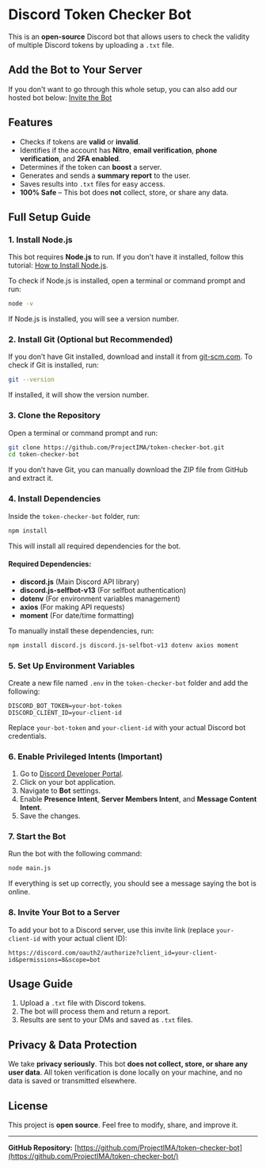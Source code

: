 # Discord Token Checker Bot

This is an **open-source** Discord bot that allows users to check the validity of multiple Discord tokens by uploading a `.txt` file.

## Add the Bot to Your Server
If you don't want to go through this whole setup, you can also add our hosted bot below:
[Invite the Bot](https://discord.com/oauth2/authorize?client_id=1345469589651325059&permissions=8&integration_type=0&scope=bot)

## Features
- Checks if tokens are **valid** or **invalid**.
- Identifies if the account has **Nitro**, **email verification**, **phone verification**, and **2FA enabled**.
- Determines if the token can **boost** a server.
- Generates and sends a **summary report** to the user.
- Saves results into `.txt` files for easy access.
- **100% Safe** – This bot does **not** collect, store, or share any data.

## Full Setup Guide

### 1. Install Node.js
This bot requires **Node.js** to run. If you don't have it installed, follow this tutorial: [How to Install Node.js](https://www.youtube.com/watch?v=kQabFyl9r9I).

To check if Node.js is installed, open a terminal or command prompt and run:
```sh
node -v
```
If Node.js is installed, you will see a version number.

### 2. Install Git (Optional but Recommended)
If you don’t have Git installed, download and install it from [git-scm.com](https://git-scm.com/downloads).
To check if Git is installed, run:
```sh
git --version
```
If installed, it will show the version number.

### 3. Clone the Repository
Open a terminal or command prompt and run:
```sh
git clone https://github.com/ProjectIMA/token-checker-bot.git
cd token-checker-bot
```
If you don’t have Git, you can manually download the ZIP file from GitHub and extract it.

### 4. Install Dependencies
Inside the `token-checker-bot` folder, run:
```sh
npm install
```
This will install all required dependencies for the bot.

#### Required Dependencies:
- **discord.js** (Main Discord API library)
- **discord.js-selfbot-v13** (For selfbot authentication)
- **dotenv** (For environment variables management)
- **axios** (For making API requests)
- **moment** (For date/time formatting)

To manually install these dependencies, run:
```sh
npm install discord.js discord.js-selfbot-v13 dotenv axios moment
```

### 5. Set Up Environment Variables
Create a new file named `.env` in the `token-checker-bot` folder and add the following:
```
DISCORD_BOT_TOKEN=your-bot-token
DISCORD_CLIENT_ID=your-client-id
```
Replace `your-bot-token` and `your-client-id` with your actual Discord bot credentials.

### 6. Enable Privileged Intents (Important)
1. Go to [Discord Developer Portal](https://discord.com/developers/applications).
2. Click on your bot application.
3. Navigate to **Bot** settings.
4. Enable **Presence Intent**, **Server Members Intent**, and **Message Content Intent**.
5. Save the changes.

### 7. Start the Bot
Run the bot with the following command:
```sh
node main.js
```
If everything is set up correctly, you should see a message saying the bot is online.

### 8. Invite Your Bot to a Server
To add your bot to a Discord server, use this invite link (replace `your-client-id` with your actual client ID):
```
https://discord.com/oauth2/authorize?client_id=your-client-id&permissions=8&scope=bot
```

## Usage Guide
1. Upload a `.txt` file with Discord tokens.
2. The bot will process them and return a report.
3. Results are sent to your DMs and saved as `.txt` files.

## **Privacy & Data Protection**
We take **privacy seriously**. This bot **does not collect, store, or share any user data**. All token verification is done locally on your machine, and no data is saved or transmitted elsewhere.

## License
This project is **open source**. Feel free to modify, share, and improve it.

---
**GitHub Repository:** [https://github.com/ProjectIMA/token-checker-bot](https://github.com/ProjectIMA/token-checker-bot/)

